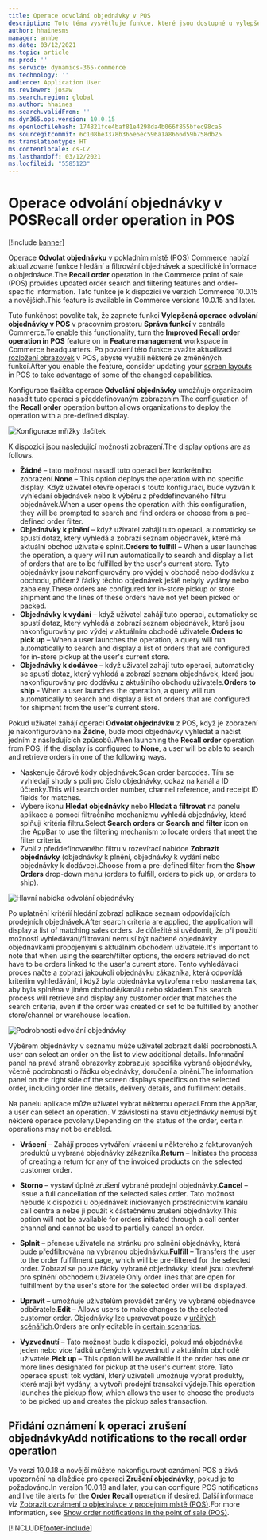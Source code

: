 ```yaml
---
title: Operace odvolání objednávky v POS
description: Toto téma vysvětluje funkce, které jsou dostupné u vylepšených stránek pro odvolání objednávek v POS.
author: hhainesms
manager: annbe
ms.date: 03/12/2021
ms.topic: article
ms.prod: ''
ms.service: dynamics-365-commerce
ms.technology: ''
audience: Application User
ms.reviewer: josaw
ms.search.region: global
ms.author: hhaines
ms.search.validFrom: ''
ms.dyn365.ops.version: 10.0.15
ms.openlocfilehash: 174821fce4baf81e4298da4b066f855bfec98ca5
ms.sourcegitcommit: 6c108be3378b365e6ec596a1a8666d59b758db25
ms.translationtype: HT
ms.contentlocale: cs-CZ
ms.lasthandoff: 03/12/2021
ms.locfileid: "5585123"
---
```

# <a name="recall-order-operation-in-pos"></a><span data-ttu-id="c8b17-103">Operace odvolání objednávky v POS</span><span class="sxs-lookup"><span data-stu-id="c8b17-103">Recall order operation in POS</span></span>

[!include [banner](includes/banner.md)]

<span data-ttu-id="c8b17-104">Operace **Odvolat objednávku** v pokladním místě (POS) Commerce nabízí aktualizované funkce hledání a filtrování objednávek a specifické informace o objednávce.</span><span class="sxs-lookup"><span data-stu-id="c8b17-104">The **Recall order** operation in the Commerce point of sale (POS) provides updated order search and filtering features and order-specific information.</span></span> <span data-ttu-id="c8b17-105">Tato funkce je k dispozici ve verzích Commerce 10.0.15 a novějších.</span><span class="sxs-lookup"><span data-stu-id="c8b17-105">This feature is available in Commerce versions 10.0.15 and later.</span></span>

<span data-ttu-id="c8b17-106">Tuto funkčnost povolíte tak, že zapnete funkci **Vylepšená operace odvolání objednávky v POS** v pracovním prostoru **Správa funkcí** v centrále Commerce.</span><span class="sxs-lookup"><span data-stu-id="c8b17-106">To enable this functionality, turn the **Improved Recall order operation in POS** feature on in **Feature management** workspace in Commerce headquarters.</span></span> <span data-ttu-id="c8b17-107">Po povolení této funkce zvažte aktualizaci [rozložení obrazovek](pos-screen-layouts.md) v POS, abyste využili některé ze změněných funkcí.</span><span class="sxs-lookup"><span data-stu-id="c8b17-107">After you enable the feature, consider updating your [screen layouts](pos-screen-layouts.md) in POS to take advantage of some of the changed  capabilities.</span></span>

<span data-ttu-id="c8b17-108">Konfigurace tlačítka operace **Odvolání objednávky** umožňuje organizacím nasadit tuto operaci s předdefinovaným zobrazením.</span><span class="sxs-lookup"><span data-stu-id="c8b17-108">The configuration of the **Recall order** operation button allows organizations to deploy the operation with a pre-defined display.</span></span>

![Konfigurace mřížky tlačítek](media/recallorderbuttongrid.png)

<span data-ttu-id="c8b17-110">K dispozici jsou následující možnosti zobrazení.</span><span class="sxs-lookup"><span data-stu-id="c8b17-110">The display options are as follows.</span></span>
- <span data-ttu-id="c8b17-111">**Žádné** – tato možnost nasadí tuto operaci bez konkrétního zobrazení.</span><span class="sxs-lookup"><span data-stu-id="c8b17-111">**None** – This option deploys the operation with no specific display.</span></span> <span data-ttu-id="c8b17-112">Když uživatel otevře operaci s touto konfigurací, bude vyzván k vyhledání objednávek nebo k výběru z předdefinovaného filtru objednávek.</span><span class="sxs-lookup"><span data-stu-id="c8b17-112">When a user opens the operation with this configuration, they will be prompted to search and find orders or choose from a pre-defined order filter.</span></span>
- <span data-ttu-id="c8b17-113">**Objednávky k plnění** – když uživatel zahájí tuto operaci, automaticky se spustí dotaz, který vyhledá a zobrazí seznam objednávek, které má aktuální obchod uživatele splnit.</span><span class="sxs-lookup"><span data-stu-id="c8b17-113">**Orders to fulfill** – When a user launches the operation, a query will run automatically to search and display a list of orders that are to be fulfilled by the user's current store.</span></span> <span data-ttu-id="c8b17-114">Tyto objednávky jsou nakonfigurovány pro výdej v obchodě nebo dodávku z obchodu, přičemž řádky těchto objednávek ještě nebyly vydány nebo zabaleny.</span><span class="sxs-lookup"><span data-stu-id="c8b17-114">These orders are configured for in-store pickup or store shipment and the lines of these orders have not yet been picked or packed.</span></span>
- <span data-ttu-id="c8b17-115">**Objednávky k vydání** – když uživatel zahájí tuto operaci, automaticky se spustí dotaz, který vyhledá a zobrazí seznam objednávek, které jsou nakonfigurovány pro výdej v aktuálním obchodě uživatele.</span><span class="sxs-lookup"><span data-stu-id="c8b17-115">**Orders to pick up** – When a user launches the operation, a query will run automatically to search and display a list of orders that are configured for in-store pickup at the user's current store.</span></span>
- <span data-ttu-id="c8b17-116">**Objednávky k dodávce** – když uživatel zahájí tuto operaci, automaticky se spustí dotaz, který vyhledá a zobrazí seznam objednávek, které jsou nakonfigurovány pro dodávku z aktuálního obchodu uživatele.</span><span class="sxs-lookup"><span data-stu-id="c8b17-116">**Orders to ship** - When a user launches the operation, a query will run automatically to search and display a list of orders that are configured for shipment from the user's current store.</span></span>

<span data-ttu-id="c8b17-117">Pokud uživatel zahájí operaci **Odvolat objednávku** z POS, když je zobrazení je nakonfigurováno na **Žádné**, bude moci objednávky vyhledat a načíst jedním z následujících způsobů.</span><span class="sxs-lookup"><span data-stu-id="c8b17-117">When launching the **Recall order** operation from POS, if the display is configured to **None**, a user will be able to search and retrieve orders in one of the following ways.</span></span>
- <span data-ttu-id="c8b17-118">Naskenuje čárové kódy objednávek.</span><span class="sxs-lookup"><span data-stu-id="c8b17-118">Scan order barcodes.</span></span> <span data-ttu-id="c8b17-119">Tím se vyhledají shody s poli pro číslo objednávky, odkaz na kanál a ID účtenky.</span><span class="sxs-lookup"><span data-stu-id="c8b17-119">This will search order number, channel reference, and receipt ID fields for matches.</span></span>
- <span data-ttu-id="c8b17-120">Vybere ikonu **Hledat objednávky** nebo **Hledat a filtrovat** na panelu aplikace a pomocí filtračního mechanizmu vyhledá objednávky, které splňují kritéria filtru.</span><span class="sxs-lookup"><span data-stu-id="c8b17-120">Select **Search orders** or **Search and filter** icon on the AppBar to use the filtering mechanism to locate orders that meet the filter criteria.</span></span>
- <span data-ttu-id="c8b17-121">Zvolí z předdefinovaného filtru v rozevírací nabídce **Zobrazit objednávky** (objednávky k plnění, objednávky k vydání nebo objednávky k dodávce).</span><span class="sxs-lookup"><span data-stu-id="c8b17-121">Choose from a pre-defined filter from the **Show Orders** drop-down menu (orders to fulfill, orders to pick up, or orders to ship).</span></span>

![Hlavní nabídka odvolání objednávky](media/recallordermain.png)

<span data-ttu-id="c8b17-123">Po uplatnění kritérií hledání zobrazí aplikace seznam odpovídajících prodejních objednávek.</span><span class="sxs-lookup"><span data-stu-id="c8b17-123">After search criteria are applied, the application will display a list of matching sales orders.</span></span> <span data-ttu-id="c8b17-124">Je důležité si uvědomit, že při použití možností vyhledávání/filtrování nemusí být načtené objednávky objednávkami propojenými s aktuálním obchodem uživatele.</span><span class="sxs-lookup"><span data-stu-id="c8b17-124">It's important to note that when using the search/filter options, the orders retrieved do not have to be orders linked to the user's current store.</span></span> <span data-ttu-id="c8b17-125">Tento vyhledávací proces načte a zobrazí jakoukoli objednávku zákazníka, která odpovídá kritériím vyhledávání, i když byla objednávka vytvořena nebo nastavena tak, aby byla splněna v jiném obchodě/kanálu nebo skladem.</span><span class="sxs-lookup"><span data-stu-id="c8b17-125">This search process will retrieve and display any customer order that matches the search criteria, even if the order was created or set to be fulfilled by another store/channel or warehouse location.</span></span>

![Podrobnosti odvolání objednávky](media/orderrecalldetail.png)

<span data-ttu-id="c8b17-127">Výběrem objednávky v seznamu může uživatel zobrazit další podrobnosti.</span><span class="sxs-lookup"><span data-stu-id="c8b17-127">A user can select an order on the list to view additional details.</span></span> <span data-ttu-id="c8b17-128">Informační panel na pravé straně obrazovky zobrazuje specifika vybrané objednávky, včetně podrobností o řádku objednávky, doručení a plnění.</span><span class="sxs-lookup"><span data-stu-id="c8b17-128">The information panel on the right side of the screen displays specifics on the selected order, including order line details, delivery details, and fulfillment details.</span></span>

<span data-ttu-id="c8b17-129">Na panelu aplikace může uživatel vybrat některou operaci.</span><span class="sxs-lookup"><span data-stu-id="c8b17-129">From the AppBar, a user can select an operation.</span></span> <span data-ttu-id="c8b17-130">V závislosti na stavu objednávky nemusí být některé operace povoleny.</span><span class="sxs-lookup"><span data-stu-id="c8b17-130">Depending on the status of the order, certain operations may not be enabled.</span></span>

- <span data-ttu-id="c8b17-131">**Vrácení** – Zahájí proces vytváření vrácení u některého z fakturovaných produktů u vybrané objednávky zákazníka.</span><span class="sxs-lookup"><span data-stu-id="c8b17-131">**Return** – Initiates the process of creating a return for any of the invoiced products on the selected customer order.</span></span>

- <span data-ttu-id="c8b17-132">**Storno** – vystaví úplné zrušení vybrané prodejní objednávky.</span><span class="sxs-lookup"><span data-stu-id="c8b17-132">**Cancel** – Issue a full cancellation of the selected sales order.</span></span> <span data-ttu-id="c8b17-133">Tato možnost nebude k dispozici u objednávek iniciovaných prostřednictvím kanálu call centra a nelze ji použít k částečnému zrušení objednávky.</span><span class="sxs-lookup"><span data-stu-id="c8b17-133">This option will not be available for orders initiated through a call center channel and cannot be used to partially cancel an order.</span></span>

- <span data-ttu-id="c8b17-134">**Splnit** – přenese uživatele na stránku pro splnění objednávky, která bude předfiltrována na vybranou objednávku.</span><span class="sxs-lookup"><span data-stu-id="c8b17-134">**Fulfill** – Transfers the user to the order fulfillment page, which will be pre-filtered for the selected order.</span></span> <span data-ttu-id="c8b17-135">Zobrazí se pouze řádky vybrané objednávky, které jsou otevřené pro splnění obchodem uživatele.</span><span class="sxs-lookup"><span data-stu-id="c8b17-135">Only order lines that are open for fulfillment by the user's store for the selected order will be displayed.</span></span>

- <span data-ttu-id="c8b17-136">**Upravit** – umožňuje uživatelům provádět změny ve vybrané objednávce odběratele.</span><span class="sxs-lookup"><span data-stu-id="c8b17-136">**Edit** – Allows users to make changes to the selected customer order.</span></span> <span data-ttu-id="c8b17-137">Objednávky lze upravovat pouze v [určitých scénářích](customer-orders-overview.md#edit-an-existing-customer-order).</span><span class="sxs-lookup"><span data-stu-id="c8b17-137">Orders are only editable in [certain scenarios](customer-orders-overview.md#edit-an-existing-customer-order).</span></span>

- <span data-ttu-id="c8b17-138">**Vyzvednutí** – Tato možnost bude k dispozici, pokud má objednávka jeden nebo více řádků určených k vyzvednutí v aktuálním obchodě uživatele.</span><span class="sxs-lookup"><span data-stu-id="c8b17-138">**Pick up** – This option will be available if the order has one or more lines designated for pickup at the user's current store.</span></span> <span data-ttu-id="c8b17-139">Tato operace spustí tok vydání, který uživateli umožňuje vybrat produkty, které mají být vydány, a vytvoří prodejní transakci výdeje.</span><span class="sxs-lookup"><span data-stu-id="c8b17-139">This operation launches the pickup flow, which allows the user to choose the products to be picked up and creates the pickup sales transaction.</span></span>

## <a name="add-notifications-to-the-recall-order-operation"></a><span data-ttu-id="c8b17-140">Přidání oznámení k operaci zrušení objednávky</span><span class="sxs-lookup"><span data-stu-id="c8b17-140">Add notifications to the recall order operation</span></span>

<span data-ttu-id="c8b17-141">Ve verzi 10.0.18 a novější můžete nakonfigurovat oznámení POS a živá upozornění na dlaždice pro operaci **Zrušení objednávky**, pokud je to požadováno.</span><span class="sxs-lookup"><span data-stu-id="c8b17-141">In version 10.0.18 and later, you can configure POS notifications and live tile alerts for the **Order Recall** operation if desired.</span></span> <span data-ttu-id="c8b17-142">Další informace viz [Zobrazit oznámení o objednávce v prodejním místě (POS)](notifications-pos.md).</span><span class="sxs-lookup"><span data-stu-id="c8b17-142">For more information, see [Show order notifications in the point of sale (POS)](notifications-pos.md).</span></span>  

[!INCLUDE[footer-include](../includes/footer-banner.md)]
